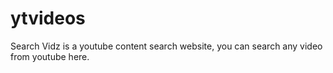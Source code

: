 # ytvideos
Search Vidz is a youtube content search website, you can search any video from youtube here. 
